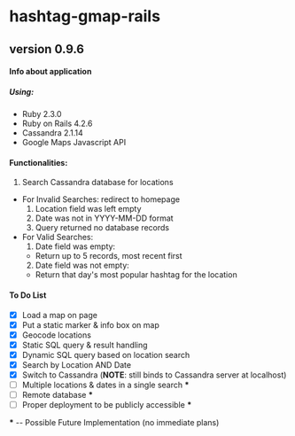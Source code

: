 # hashtag-gmap-rails
## version 0.9.6

#### Info about application
##### Using:
- Ruby 2.3.0
- Ruby on Rails 4.2.6
- Cassandra 2.1.14
- Google Maps Javascript API

#### Functionalities:
1. Search Cassandra database for locations
  * For Invalid Searches: redirect to homepage
    1. Location field was left empty
    2. Date was not in YYYY-MM-DD format
    3. Query returned no database records
  * For Valid Searches:
    1. Date field was empty:
      * Return up to 5 records, most recent first
    2. Date field was not empty:
      * Return that day's most popular hashtag for the location

#### To Do List
- [x] Load a map on page
- [x] Put a static marker & info box on map
- [x] Geocode locations
- [x] Static SQL query & result handling
- [x] Dynamic SQL query based on location search
- [x] Search by Location AND Date
- [x] Switch to Cassandra (__NOTE__: still binds to Cassandra server at localhost)
- [ ] Multiple locations & dates in a single search __\*__
- [ ] Remote database __\*__
- [ ] Proper deployment to be publicly accessible __\*__

__\*__ -- Possible Future Implementation (no immediate plans)
